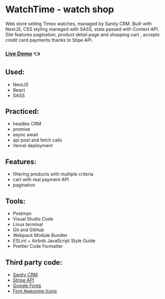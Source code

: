 # WatchTime - watch shop

Web store selling Timex watches, managed by Sanity CRM. Built with NextJS, CSS styling managed with SASS, state passed with Context API. Site features pagination, product detail page and shopping cart , accepts credit card payments thanks to Stipe API.

### [Live Demo](https://watch-time-sigma.vercel.app/) :point_left:

## Used:

- NextJS
- React
- SASS

## Practiced:

- headles CRM
- promise
- async await
- api post and fetch calls
- Vercel deployment

## Features:

- filtering products with multiple criteria
- cart with real payment API
- pagination

## Tools:

- Postman
- Visual Studio Code
- Linux terminal
- Git and GitHub
- Webpack Module Bundler
- ESLint + Airbnb JavaScript Style Guide
- Prettier Code Formatter

## Third party code:

- [Sanity CRM](https://sanity.com/)
- [Stripe API](https://stripe.com/)
- [Google Fonts](https://fonts.google.com/)
- [Font Awesome Icons](https://fontawesome.com/)
